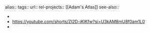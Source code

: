 alias::
tags::
url::
rel-projects:: [[Adam's Atlas]]
see-also::

-
- https://youtube.com/shorts/ZI2D-iKIKfw?si=U3kAM8mU8f0am1L0
-
